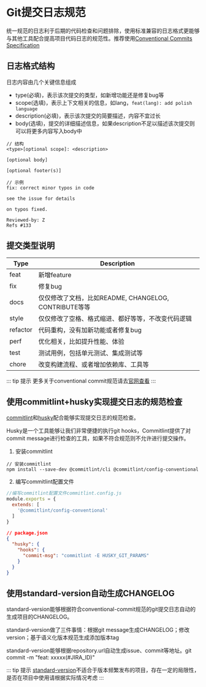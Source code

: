 # Git提交日志规范
统一规范的日志利于后期的代码检查和问题排除，使用标准兼容的日志格式更能够与其他工具配合提高项目代码日志的规范性。推荐使用[Conventional Commits Specification](https://conventionalcommits.org/)

## 日志格式结构
日志内容由几个关键信息组成
* type(必填)，表示该次提交的类型，如新增功能还是修复bug等
* scope(选填)，表示上下文相关的信息，如lang，`feat(lang): add polish language`
* description(必填)，表示该次提交的简要描述，内容不宜过长
* body(选填)，提交的详细描述信息，如果description不足以描述该次提交则可以将更多内容写入body中
```
// 结构
<type>[optional scope]: <description>

[optional body]

[optional footer(s)]
```

```
// 示例
fix: correct minor typos in code

see the issue for details

on typos fixed.

Reviewed-by: Z
Refs #133
```
## 提交类型说明
Type | Description
-|-|
feat | 新增feature
fix | 修复bug
docs | 仅仅修改了文档，比如README, CHANGELOG, CONTRIBUTE等等
style | 仅仅修改了空格、格式缩进、都好等等，不改变代码逻辑
refactor | 代码重构，没有加新功能或者修复bug
perf | 优化相关，比如提升性能、体验
test | 测试用例，包括单元测试、集成测试等
chore | 改变构建流程、或者增加依赖库、工具等

::: tip 提示
更多关于conventional commit规范请去[官网查看](https://www.conventionalcommits.org/)
:::

## 使用commitlint+husky实现提交日志的规范检查
[commitlint](https://commitlint.js.org/)和[husky](https://github.com/typicode/husky)配合能够实现提交日志的规范检查。

Husky是一个工具能够让我们非常便捷的执行git hooks，Commitlint提供了对commit message进行检查的工具，如果不符合规范则不允许进行提交操作。

1. 安装commitlint
```shell
// 安装commitlint
npm install --save-dev @commitlint/cli @commitlint/config-conventional
```
2. 编写commitlint配置文件
```js
//编写commitlint配置文件commitlint.config.js
module.exports = {
  extends: [
    '@commitlint/config-conventional'
  ]
}
```

```json
// package.json
{
  "husky": {
    "hooks": {
      "commit-msg": "commitlint -E HUSKY_GIT_PARAMS"
    }  
  }
}
```

## 使用standard-version自动生成CHANGELOG

standard-version能够根据符合conventional-commit规范的git提交日志自动的生成项目的CHANGELOG。

standard-version做了三件事情：根据git message生成CHANGELOG；修改version；基于语义化版本规范生成添加版本tag

standard-version能够根据repository.url自动生成issue、commit等地址。git commit -m "feat: xxxxx(#JIRA_ID)"

::: tip 提示
[standard-version](https://github.com/conventional-changelog/standard-version)不适合于版本频繁发布的项目，存在一定的局限性，是否在项目中使用请根据实际情况考虑
:::
